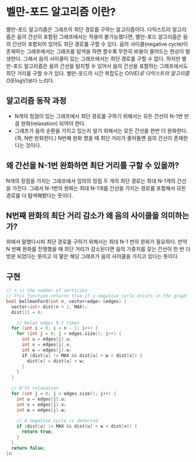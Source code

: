 
# 벨만-포드 알고리즘 이란?


벨만-포드 알고리즘은 그래프의 최단 경로를 구하는 알고리즘이다. 다익스트라 알고리즘은 음의 간선이 포함된 그래프에서는 적용이 불가능했다면, 벨만-포드 알고리즘은 음의 간선이 포함되어 있어도 최단 경로를 구할 수 있다. 음의 사이클(negative cycle)이 존재하는 그래프에서는 그래프를 탐색을 하면 할수록 무한히 비용이 줄어드는 현상이 발생한다. 그래서 음의 사이클이 있는 그래프에서는 최단 경로를 구할 수 없다. 하지만 벨만-포드 알고리즘은 음의 간선을 탐지할 수 있어서 음의 간선을 포함하는 그래프에서도 최단 거리를 구할 수가 있다. 벨만-포드의 시간 복잡도는 O(V*E)로 다익스트라 알고리즘 O(E*logV)보다 느리다.


## 알고리즘 동작 과정

- N개의 정점이 있는 그래프에서 최단 경로를 구하기 위해서는 모든 간선이 N-1번 만큼 완화(relaxation) 되어야 한다.
- 그래프가 음의 순환을 가지고 있는지 알기 위해서는 모든 간선을 한번 더 완화한다. (즉, N번 완화한다.) N번째 완화 했을 때 최단 거리가 줄어들면 음의 간선이 존재한다는 것이다.

## 왜 간선을 N-1번 완화하면 최단 거리를 구할 수 있을까?


N개의 정점을 가지는 그래프에서 임의의 정점 두 개의 최단 경로는 최대 N-1개의 간선을 가진다. 그래서 N-1번의 완화는 최대 N-1개를 간선을 가지는 경로를 포함해서 모든 경로를 다 탐색해봤다는 뜻이다. 


## N번째 완화의 최단 거리 감소가 왜 음의 사이클을 의미하는가?


위에서 말했다시피 최단 경로를 구하기 위해서는 최대 N-1 번의 완화가 필요하다. 만약 N 번째 완화를 진행했을 때 최단 거리가 감소된다면 음의 가중치를 갖는 간선이 한 번 더 방문 되었다는 뜻이고 이 말은 해당 그래프가 음의 사이클을 가지고 있다는 뜻이다.


## 구현


```c++
// n is the number of verticies
// This function returns true if a negative cycle exists in the graph
bool bellmanFord(int n, vector<edge> &edges) {
  vector<int> dist(n + 1, MAX);
  dist[1] = 0;

	// Relax edges N-1 times
  for (int i = 0; i < n - 1; i++) {
    for (int j = 0; j < edges.size(); j++) {
      int u = edges[j].u;
      int v = edges[j].v;
      int w = edges[j].w;
      if (dist[u] != MAX && dist[u] + w < dist[v]) {
        dist[v] = dist[u] + w;
      }
    }
  }
  
  // N'th relaxation
  for (int j = 0; j < edges.size(); j++) {
    int u = edges[j].u;
    int v = edges[j].v;
    int w = edges[j].w;
    
    // A negative cycle is detected
    if (dist[u] != MAX && dist[u] + w < dist[v]) {
      return true;
    }
  }
  return false;
}ㄷ
```

